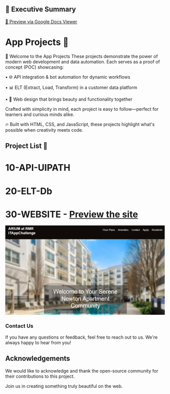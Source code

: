 ## 📄 Executive Summary

[📄 Preview via Google Docs Viewer](https://docs.google.com/viewer?url=https://github.com/rhorn-rm-gh/rhorn-rm-app-project/blob/4221fc33bb89c5e3b6ea325c98e5bd6a75de8508/RMR%20Executive%20Summary%20-%20IT%20AppChallenge%202025_rh.pdf&embedded=true)


# App Projects 🚀

👋 Welcome to the App Projects
These projects demonstrate the power of modern web development and data automation. Each serves as a proof of concept (POC) showcasing:

•	🌐 API integration & bot automation for dynamic workflows

•	📊 ELT (Extract, Load, Transform) in a customer data platform

•	🎨 Web design that brings beauty and functionality together

Crafted with simplicity in mind, each project is easy to follow—perfect for learners and curious minds alike.

🔥 Built with HTML, CSS, and JavaScript, these projects highlight what's possible when creativity meets code.

## Project List 📜
# 10-API-UIPATH 

# 20-ELT-Db 

# 30-WEBSITE - [Preview the site](https://rhorn-rm-gh.github.io/rhorn-rm-app-project/)

![image info](preview-rhorn-rm.jpg)

### Contact Us

If you have any questions or feedback, feel free to reach out to us. We're always happy to hear from you!

## Acknowledgements

We would like to acknowledge and thank the open-source community for their contributions to this project.

Join us in creating something truly beautiful on the web.
